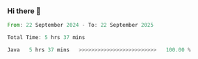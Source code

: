 ### Hi there 👋

<!--START_SECTION:waka-->

```rust
From: 22 September 2024 - To: 22 September 2025

Total Time: 5 hrs 37 mins

Java   5 hrs 37 mins   >>>>>>>>>>>>>>>>>>>>>>>>>   100.00 %
```

<!--END_SECTION:waka-->
